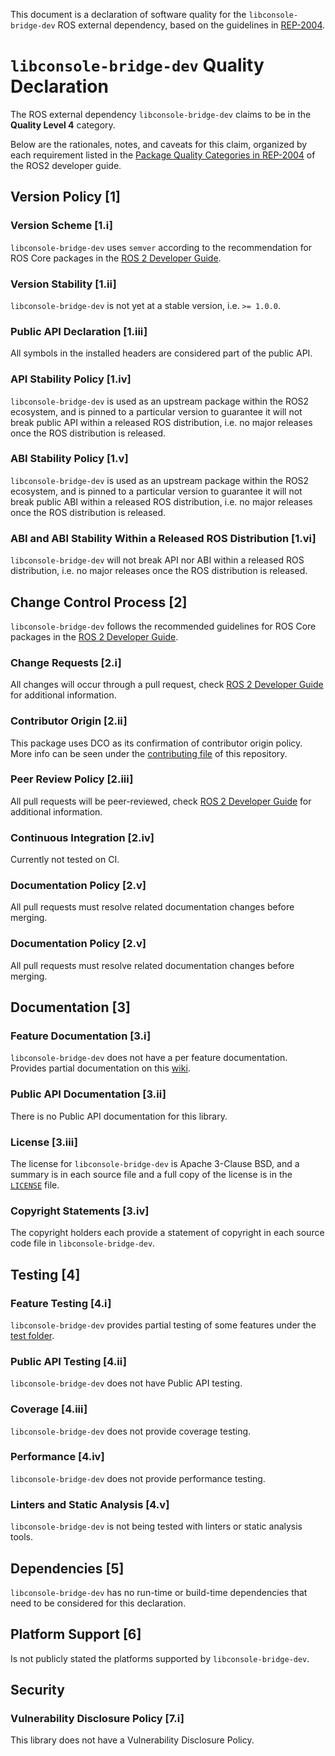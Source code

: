This document is a declaration of software quality for the `libconsole-bridge-dev` ROS external dependency, based on the guidelines in [REP-2004](https://www.ros.org/reps/rep-2004.html).

# `libconsole-bridge-dev` Quality Declaration

The ROS external dependency `libconsole-bridge-dev` claims to be in the **Quality Level 4** category.

Below are the rationales, notes, and caveats for this claim, organized by each requirement listed in the [Package Quality Categories in REP-2004](https://index.ros.org/doc/ros2/Contributing/Developer-Guide/#package-quality-categories) of the ROS2 developer guide.

## Version Policy [1]

### Version Scheme [1.i]

`libconsole-bridge-dev` uses `semver` according to the recommendation for ROS Core packages in the [ROS 2 Developer Guide](https://index.ros.org/doc/ros2/Contributing/Developer-Guide/#versioning).

### Version Stability [1.ii]

`libconsole-bridge-dev` is not yet at a stable version, i.e. `>= 1.0.0`.

### Public API Declaration [1.iii]

All symbols in the installed headers are considered part of the public API.

### API Stability Policy [1.iv]

`libconsole-bridge-dev` is used as an upstream package within the ROS2 ecosystem, and is pinned to a particular version to guarantee it will not break public API within a released ROS distribution, i.e. no major releases once the ROS distribution is released.

### ABI Stability Policy [1.v]

`libconsole-bridge-dev` is used as an upstream package within the ROS2 ecosystem, and is pinned to a particular version to guarantee it will not break public ABI within a released ROS distribution, i.e. no major releases once the ROS distribution is released.

### ABI and ABI Stability Within a Released ROS Distribution [1.vi]

`libconsole-bridge-dev` will not break API nor ABI within a released ROS distribution, i.e. no major releases once the ROS distribution is released.

## Change Control Process [2]

`libconsole-bridge-dev` follows the recommended guidelines for ROS Core packages in the [ROS 2 Developer Guide](https://index.ros.org/doc/ros2/Contributing/Developer-Guide/#change-control-process).

### Change Requests [2.i]

All changes will occur through a pull request, check [ROS 2 Developer Guide](https://index.ros.org/doc/ros2/Contributing/Developer-Guide/#change-control-process) for additional information.

### Contributor Origin [2.ii]

This package uses DCO as its confirmation of contributor origin policy. More info can be seen under the [contributing file](./CONTRIBUTING.md) of this repository.

### Peer Review Policy [2.iii]

All pull requests will be peer-reviewed, check [ROS 2 Developer Guide](https://index.ros.org/doc/ros2/Contributing/Developer-Guide/#change-control-process) for additional information.

### Continuous Integration [2.iv]

Currently not tested on CI.

###  Documentation Policy [2.v]

All pull requests must resolve related documentation changes before merging.

###  Documentation Policy [2.v]

All pull requests must resolve related documentation changes before merging.

## Documentation [3]

### Feature Documentation [3.i]

`libconsole-bridge-dev` does not have a per feature documentation. Provides partial documentation on this [wiki](http://wiki.ros.org/console_bridge).

### Public API Documentation [3.ii]

There is no Public API documentation for this library.

### License [3.iii]

The license for `libconsole-bridge-dev` is Apache 3-Clause BSD, and a summary is in each source file and a full copy of the license is in the [`LICENSE`](./LICENSE) file.

### Copyright Statements [3.iv]

The copyright holders each provide a statement of copyright in each source code file in `libconsole-bridge-dev`.

## Testing [4]

### Feature Testing [4.i]

`libconsole-bridge-dev` provides partial testing of some features under the [test folder](./test/).

### Public API Testing [4.ii]

`libconsole-bridge-dev` does not have Public API testing.

### Coverage [4.iii]

`libconsole-bridge-dev` does not provide coverage testing.

### Performance [4.iv]

`libconsole-bridge-dev` does not provide performance testing.

### Linters and Static Analysis [4.v]

`libconsole-bridge-dev` is not being tested with linters or static analysis tools.

## Dependencies [5]

`libconsole-bridge-dev` has no run-time or build-time dependencies that need to be considered for this declaration. 

## Platform Support [6]

Is not publicly stated the platforms supported by `libconsole-bridge-dev`.

## Security

### Vulnerability Disclosure Policy [7.i]

This library does not have a Vulnerability Disclosure Policy.
